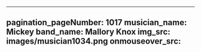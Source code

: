 ------
pagination_pageNumber: 1017
musician_name: Mickey
band_name: Mallory Knox
img_src: images/musician1034.png
onmouseover_src: 
------